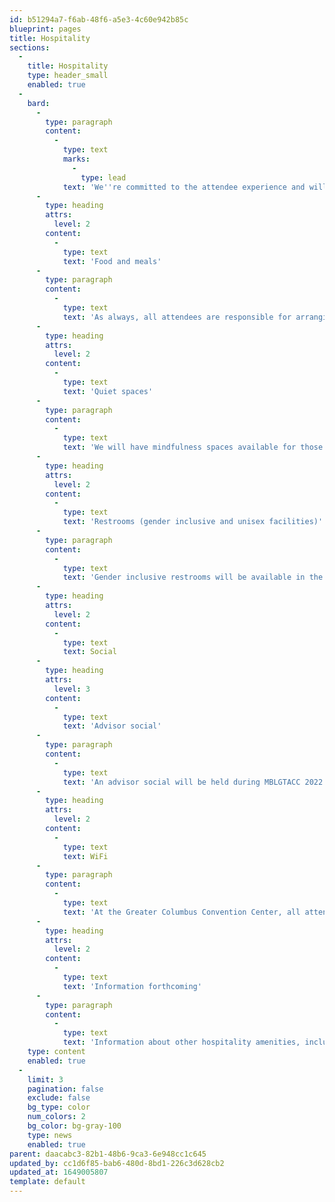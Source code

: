 ```yaml
---
id: b51294a7-f6ab-48f6-a5e3-4c60e942b85c
blueprint: pages
title: Hospitality
sections:
  -
    title: Hospitality
    type: header_small
    enabled: true
  -
    bard:
      -
        type: paragraph
        content:
          -
            type: text
            marks:
              -
                type: lead
            text: 'We''re committed to the attendee experience and will be sharing more confirmed information leading up to the conference. '
      -
        type: heading
        attrs:
          level: 2
        content:
          -
            type: text
            text: 'Food and meals'
      -
        type: paragraph
        content:
          -
            type: text
            text: 'As always, all attendees are responsible for arranging and paying for their own food and meals during conference weekend, except where otherwise specifically noted.'
      -
        type: heading
        attrs:
          level: 2
        content:
          -
            type: text
            text: 'Quiet spaces'
      -
        type: paragraph
        content:
          -
            type: text
            text: 'We will have mindfulness spaces available for those who need a moment to center themselves. These rooms are non-staffed spaces to provide conference attendees with a quiet place to rest and rejuvenate. The rooms will be equipped with yoga mats, coloring books, fidgets, etc. Conference attendees can use these spaces during the times when events are happening in those buildings.'
      -
        type: heading
        attrs:
          level: 2
        content:
          -
            type: text
            text: 'Restrooms (gender inclusive and unisex facilities)'
      -
        type: paragraph
        content:
          -
            type: text
            text: 'Gender inclusive restrooms will be available in the conference space and will be marked in maps provided of the facility.'
      -
        type: heading
        attrs:
          level: 2
        content:
          -
            type: text
            text: Social
      -
        type: heading
        attrs:
          level: 3
        content:
          -
            type: text
            text: 'Advisor social'
      -
        type: paragraph
        content:
          -
            type: text
            text: 'An advisor social will be held during MBLGTACC 2022. More information will be available at a later date.'
      -
        type: heading
        attrs:
          level: 2
        content:
          -
            type: text
            text: WiFi
      -
        type: paragraph
        content:
          -
            type: text
            text: 'At the Greater Columbus Convention Center, all attendees are invited to use the facility''s guest wireless network for the duration of the conference. Check back later for access instructions.'
      -
        type: heading
        attrs:
          level: 2
        content:
          -
            type: text
            text: 'Information forthcoming'
      -
        type: paragraph
        content:
          -
            type: text
            text: 'Information about other hospitality amenities, including STI/HIV testing, mental wellness resources, etc. will be available at a later date.'
    type: content
    enabled: true
  -
    limit: 3
    pagination: false
    exclude: false
    bg_type: color
    num_colors: 2
    bg_color: bg-gray-100
    type: news
    enabled: true
parent: daacabc3-82b1-48b6-9ca3-6e948cc1c645
updated_by: cc1d6f85-bab6-480d-8bd1-226c3d628cb2
updated_at: 1649005807
template: default
---
```


